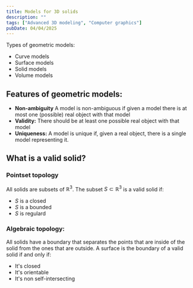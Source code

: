 ```yaml
---
title: Models for 3D solids
description: ""
tags: ["Advanced 3D modeling", "Computer graphics"]
pubDate: 04/04/2025
---
```


Types of geometric models: 
- Curve models 
- Surface models
- Solid models
- Volume models


## Features of geometric models:
- **Non-ambiguity** A model is non-ambiguous if given a model there is at most one (possible) real object with that model
- **Validity:** There should be at least one possible real object with that model
- **Uniqueness:** A model is unique if, given a real object, there is a single model representing it. 


## What is a valid solid?

### Pointset topology
All solids are subsets of $\mathbb{R}^3$. The subset $S \subset \mathbb{R}^3$ is a valid solid if: 
- $S$ is a closed
- $S$ is a bounded 
- $S$ is regulard

### Algebraic topology: 
All solids have a boundary that separates the points that are inside of the solid from the ones that are outside. 
A surface is the boundary of a valid solid if and only if:
- It's closed
- It's orientable
- It's non self-intersecting
